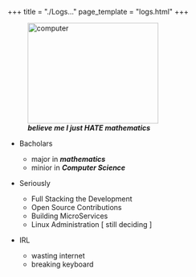 +++
title = "./Logs..."
page_template = "logs.html"
+++

<figure>
<img src="https://media.tenor.com/3B9fNHbfAxcAAAAC/anime-animecomputer.gif" alt="computer" width="260px" height="200px"/>
<figcaption><b><i>believe me I just HATE mathematics</i></b></figcaption>
</figure>

- Bacholars

  - major in _**mathematics**_
  - minior in _**Computer Science**_

- Seriously

  - Full Stacking the Development
  - Open Source Contributions
  - Building MicroServices
  - Linux Administration [ still deciding ]

- IRL

  - wasting internet
  - breaking keyboard
